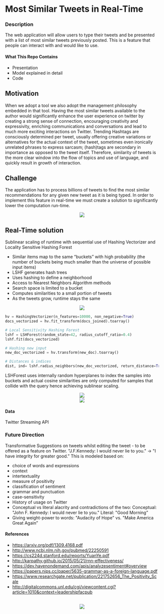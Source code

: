 # Most Similar Tweets in Real-Time

### Description
The web application will allow users to type their tweets and be presented with a list of most similar tweets previously posted.
This is a feature that people can interact with and would like to use.

#### What This Repo Contains

- Presentation
- Model explained in detail
- Code

## Motivation

When we adopt a tool we also adopt the management philosophy embedded in that tool. Having the most similar tweets available to the author would significantly enhance the user experience on twitter by creating a strong sense of connection, encouraging creativity and expressivity, enriching communications and conversations and lead to much more exciting interactions on Twitter.
Trending Hashtags are consciously determined per tweet, usually offering creative variations or alternatives for the actual context of the tweet, sometimes even ironically unrelated phrases to express sarcasm; 
(hash)tags are secondary in importance as opposed to the tweet itself. Therefore, similarity of tweets is the more 
clear window into the flow of topics and use of language, and quickly result in growth of interaction.

## Challenge

The application has to process billions of tweets to find the most similar recommendations for any given new tweet as it is being typed. In order to implement this feature in real-time we must create a solution to significantly lower the computation run-time.

<div align="center"><img src="https://github.com/minoobeyzavi/Twinkle/blob/master/APP/static/img/Twinkle.png"></div>


## Real-Time solution

Sublinear scaling of runtime with sequential use of Hashing Vectorizer and Locality Sensitive Hashing Forest
- Similar items map to the same “buckets” with high probability (the number of buckets being much smaller than the universe of possible input items)
- LSHF generates hash trees
- Uses hashing to define a neighborhood
- Access to Nearest Neighbors Algorithm methods
- Search space is limited to a bucket
- Computes similarities to a small portion of tweets
- As the tweets grow, runtime stays the same

<div align="center"><img src=https://github.com/minoobeyzavi/Twinkle/blob/master/APP/static/img/Solution.png></div>


```python
hv = HashingVectorizer(n_features=10000, non_negative=True)
docs_vectorized = hv.fit_transform(docs_joined).toarray()

# Local Sensitivity Hashing Forest
lshf = LSHForest(random_state=42, radius_cutoff_ratio=0.4)
lshf.fit(docs_vectorized)

# Hashing new input
new_doc_vectorized = hv.transform(new_doc).toarray()

# Distances & indices
dist, ind= lshf.radius_neighbors(new_doc_vectorized, return_distance=True)
```

LSHForest uses internally random hyperplanes to index the samples into buckets and actual cosine similarities are only computed for samples that collide with the query hence achieving sublinear scaling.


<div align="center"><img src=https://github.com/minoobeyzavi/Twinkle/blob/master/APP/static/img/screenshot01.png></div>

<div align="center"><img src=https://github.com/minoobeyzavi/Twinkle/blob/master/APP/static/img/screenshot02.png></div>

#### Data

Twitter Streaming API

### Future Direction

Transformative Suggestions on tweets whilst editing the tweet - to be offered as a feature on Twitter.
"J.F.Kennedy: I would never lie to you." -> "I have integrity for greater good.”
This is modeled based on:
  * choice of words and expressions
  * context
  * intertextuality
  * measure of positivity
  * classification of sentiment
  * grammar and punctuation 
  * case-sensitivity
  * History of usage on Twitter
  * Conceptual vs literal alacrity and contradictions of the two:
Conceptual:  "John F. Kennedy: I would never lie to you." Literal: "Good Morning”
  * Giving weight-power to words: "Audacity of Hope" vs. "Make America Great Again”

#### References

* https://arxiv.org/pdf/1309.4168.pdf
* http://www.ncbi.nlm.nih.gov/pubmed/22250591
* https://cs224d.stanford.edu/reports/YuanYe.pdf
* http://karpathy.github.io/2015/05/21/rnn-effectiveness/
* https://dev.havenondemand.com/apis/analyzesentiment#overview
* https://papers.nips.cc/paper/5635-grammar-as-a-foreign-language.pdf
* https://www.researchgate.net/publication/221752656_The_Positivity_Scale
* http://digitalcommons.unl.edu/cgi/viewcontent.cgi?article=1010&context=leadershipfacpub

</br>
<div align="center"><img src=https://github.com/minoobeyzavi/Twinkle/blob/master/APP/static/img/Twitter.png></div>
